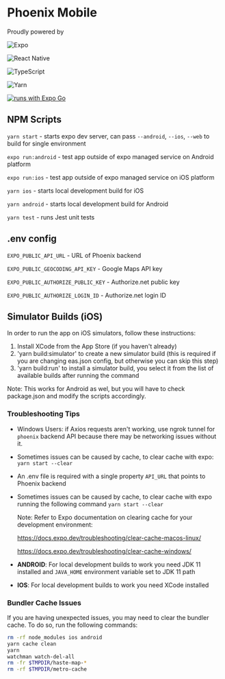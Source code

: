 # Phoenix Mobile

Proudly powered by

![Expo](https://img.shields.io/badge/expo-1C1E24?style=for-the-badge&logo=expo&logoColor=#D04A37)

![React Native](https://img.shields.io/badge/react_native-%2320232a.svg?style=for-the-badge&logo=react&logoColor=%2361DAFB)

![TypeScript](https://img.shields.io/badge/typescript-%23007ACC.svg?style=for-the-badge&logo=typescript&logoColor=white)

![Yarn](https://img.shields.io/badge/yarn-%232C8EBB.svg?style=for-the-badge&logo=yarn&logoColor=white)

[![runs with Expo Go](https://img.shields.io/badge/Runs%20with%20Expo%20Go-4630EB.svg?style=flat-square&logo=EXPO&labelColor=f3f3f3&logoColor=000)](https://expo.dev/client)

## NPM Scripts

`yarn start` - starts expo dev server, can pass `--android`, `--ios`, `--web` to build for single environment

`expo run:android` - test app outside of expo managed service on Android platform

`expo run:ios` - test app outside of expo managed service on iOS platform

`yarn ios` - starts local development build for iOS

`yarn android` - starts local development build for Android

`yarn test` - runs Jest unit tests

## .env config
`EXPO_PUBLIC_API_URL` - URL of Phoenix backend

`EXPO_PUBLIC_GEOCODING_API_KEY` - Google Maps API key

`EXPO_PUBLIC_AUTHORIZE_PUBLIC_KEY` - Authorize.net public key

`EXPO_PUBLIC_AUTHORIZE_LOGIN_ID` - Authorize.net login ID

## Simulator Builds (iOS)

In order to run the app on iOS simulators, follow these instructions:

1. Install XCode from the App Store (if you haven't already)
2. 'yarn build:simulator' to create a new simulator build (this is required if you are changing eas.json config, but otherwise you can skip this step)
3. 'yarn build:run' to install a simulator build, you select it from the list of available builds after running the command

Note: This works for Android as wel, but you will have to check package.json and modify the scripts accordingly.


### Troubleshooting Tips

- Windows Users: if Axios requests aren't working, use ngrok tunnel for `phoenix` backend API because there may be networking issues without it.

- Sometimes issues can be caused by cache, to clear cache with expo: `yarn start --clear`

- An .env file is required with a single property `API_URL` that points to Phoenix backend 

- Sometimes issues can be caused by cache, to clear cache with expo running the following command `yarn start --clear`
  
    Note: Refer to Expo documentation on clearing cache for your development environment:

    https://docs.expo.dev/troubleshooting/clear-cache-macos-linux/

    https://docs.expo.dev/troubleshooting/clear-cache-windows/

- **ANDROID**: For local development builds to work you need JDK 11 installed and `JAVA_HOME` environment variable set to JDK 11 path
- **IOS**: For local development builds to work you need XCode installed


### Bundler Cache Issues

If you are having unexpected issues, you may need to clear the bundler cache. To do so, run the following commands:

```bash
rm -rf node_modules ios android
yarn cache clean
yarn
watchman watch-del-all
rm -fr $TMPDIR/haste-map-*
rm -rf $TMPDIR/metro-cache
```
